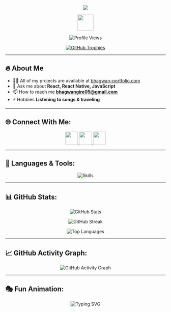 <!-- Profile Header -->
<p align="center">
  <img src="https://readme-typing-svg.herokuapp.com?font=Fira+Code&size=30&duration=2000&pause=1000&color=FF0000,FF7300,FFEE00,00FF00,00FFFF,007BFF,8A2BE2&center=true&vCenter=true&width=900&lines=Hi+%F0%9F%91%8B%2C+I'm+Bhagwan;Fullstack+Web+Developer;React+Native+Developer;Frontend+Developer;Graphic+Designer;JavaScript+%7C+React+%7C+React+Native+Expert;Building+Awesome+Projects!">
</p>



<!-- Fun SVG Animation -->
<p align="center">
  <img src="https://media.giphy.com/media/3o7aD2saalBwwftBIY/giphy.gif" width="50" />
</p>

<!-- Profile Views -->
<p align="center">
  <img src="https://komarev.com/ghpvc/?username=bhagwan8379&label=Profile%20views&color=F7B93E&style=flat" alt="Profile Views" />
</p>

<!-- GitHub Trophies -->
<p align="center">
  <a href="https://github.com/ryo-ma/github-profile-trophy">
    <img src="https://github-profile-trophy.vercel.app/?username=bhagwan8379&theme=onestar&no-frame=true&margin-w=10&column=6" alt="GitHub Trophies"/>
  </a>
</p>



---

## 🔥 About Me
- 👨‍💻 All of my projects are available at [bhagwan-portfolio.com](dummy-repository.onrender.com)  
- 💬 Ask me about **React, React Native, JavaScript**  
- 📫 How to reach me **bhagwangire05@gmail.com**  
- ⚡ Hobbies **Listening to songs & traveling**  

---

## 🌐 Connect With Me:
<p align="center">
  <a href="https://www.linkedin.com/in/bhagwan-gire-84013a293" target="_blank">
    <img src="https://img.icons8.com/fluency/48/ff0000/linkedin.png" width="40" height="40" />
  </a>
  <a href="https://www.instagram.com/bhagwan_gire_96k" target="_blank">
    <img src="https://img.icons8.com/fluency/48/ff0000/instagram-new.png" width="40" height="40" />
  </a>
  <a href="https://leetcode.com/Bhagwan8379/" target="_blank">
    <img src="https://img.icons8.com/external-tal-revivo-bold-tal-revivo/48/ff0000/external-level-up-your-coding-skills-and-quickly-land-a-job-logo-bold-tal-revivo.png" width="40" height="40" />
  </a>
</p>

---

## 🚀 Languages & Tools:
<p align="center">
  <img src="https://skillicons.dev/icons?i=react,redux,js,ts,html,css,bootstrap,tailwind,nodejs,express,mongodb,git,github,android,postman" alt="Skills" />
</p>

---

## 📊 GitHub Stats:
<p align="center">
  <img src="https://github-readme-stats.vercel.app/api?username=bhagwan8379&show_icons=true&theme=radical" alt="GitHub Stats" />
</p>

<p align="center">
  <img src="https://github-readme-streak-stats.herokuapp.com/?user=bhagwan8379&theme=highcontrast" alt="GitHub Streak" />
</p>

<p align="center">
  <img src="https://github-readme-stats.vercel.app/api/top-langs?username=bhagwan8379&show_icons=true&locale=en&layout=compact&theme=dracula" alt="Top Languages" />
</p>

---

## 📈 GitHub Activity Graph:
<p align="center">
  <img src="https://github-readme-activity-graph.vercel.app/graph?username=bhagwan8379&theme=redical" alt="GitHub Activity Graph" />
</p>

---

## 🎭 Fun Animation:
<p align="center">
  <img src="https://readme-typing-svg.herokuapp.com?font=Fira+Code&size=20&pause=1000&color=00E676&center=true&vCenter=true&width=600&lines=Thanks+for+visiting+my+profile!;Happy+Coding+💻" alt="Typing SVG" />
</p>

